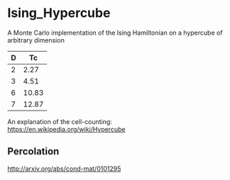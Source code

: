 Ising_Hypercube
===============

A Monte Carlo implementation of the Ising Hamiltonian on a hypercube of arbitrary dimension

| D | Tc |
|----|----|
|2 | 2.27|
|3 | 4.51|
|6 | 10.83|
|7 | 12.87|

An explanation of the cell-counting:
https://en.wikipedia.org/wiki/Hypercube


Percolation
-----------
http://arxiv.org/abs/cond-mat/0101295
